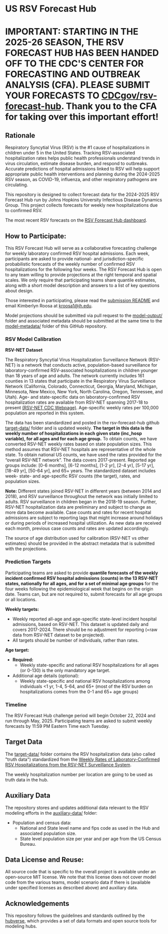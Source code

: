 # US RSV Forecast Hub

# IMPORTANT: STARTING IN THE 2025-26 SEASON, THE RSV FORECAST HUB HAS BEEN HANDED OFF TO THE CDC'S CENTER FOR FORECASTING AND OUTBREAK ANALYSIS (CFA). PLEASE SUBMIT YOUR FORECASTS TO [CDCgov/rsv-forecast-hub](https://github.com/CDCgov/rsv-forecast-hub). Thank you to the CFA for taking over this important effort!



## Rationale
Respiratory Syncytial Virus (RSV) is the #1 cause of hospitalizations in children under 5 in the United States. Tracking RSV-associated hospitalization rates helps public health professionals understand trends in virus circulation, estimate disease burden, and respond to outbreaks. Accurate predictions of hospital admissions linked to RSV will help support appropriate public health interventions and planning during the 2024-2025 RSV season, as COVID-19, influenza, and other respiratory pathogens are circulating. 

This repository is designed to collect forecast data for the 2024-2025 RSV Forecast Hub run by Johns Hopkins University Infectious Disease Dynamics Group. This project collects forecasts for weekly new hospitalizations due to confirmed RSV. 

The most recent RSV forecasts on the [RSV Forecast Hub dashboard](https://hopkinsidd.github.io/rsv-forecast-hub_website/).

## How to Participate:
This RSV Forecast Hub will serve as a collaborative forecasting challenge for weekly laboratory confirmed RSV hospital admissions. Each week, participants are asked to provide national- and jurisdiction-specific probabilistic forecasts of the weekly number of confirmed RSV hospitalizations for the following four weeks. The RSV Forecast Hub is open to any team willing to provide projections at the right temporal and spatial scales. We only require that participating teams share quantile estimates, along with a short model description and answers to a list of key questions about design. 

Those interested in participating, please read the [submission README](https://github.com/HopkinsIDD/rsv-forecast-hub/tree/main/model-output) and email Kimberlyn Roosa at kroosa1@jh.edu. 

Model projections should be submitted via pull request to the [model-output/](https://github.com/HopkinsIDD/rsv-forecast-hub/tree/main/model-output) folder and associated metadata should be submitted at the same time to the [model-metadata/](https://github.com/HopkinsIDD/rsv-forecast-hub/tree/main/model-metadata) folder of this GitHub repository. 

### RSV Model Calibration
**RSV-NET Dataset**

The Respiratory Syncytial Virus Hospitalization Surveillance Network (RSV-NET) is a network that conducts active, population-based surveillance for laboratory-confirmed RSV-associated hospitalizations in children younger than 18 years of age and adults. The network currently includes 161 counties in 13 states that participate in the Respiratory Virus Surveillance Network (California, Colorado, Connecticut, Georgia, Maryland, Michigan, Minnesota, New Mexico, New York, North Carolina, Oregon, Tennessee, and Utah). Age- and state-specific data on laboratory-confirmed RSV hospitalization rates are available from RSV-NET spanning 2017-18 to present [(RSV-NET CDC Webpage)](https://www.cdc.gov/rsv/research/rsv-net/index.html). Age-specific weekly rates per 100,000 population are reported in this system.

The data has been standardized and posted in the rsv-forecast-hub github [target-data/](https://github.com/HopkinsIDD/rsv-forecast-hub/tree/main/target-data) folder and is updated weekly. **The target in this data is the weekly number of hospitalizations in each given state (inc_hosp variable), for all ages and for each age group.** To obtain counts, we have converted RSV-NET weekly rates based on state population sizes. This method assumes that RSV-NET hospitals are representative of the whole state. To obtain national US counts, we have used the rates provided for the “overall RSV-NET network”. The data covers 2017-present. Reported age groups include: [0-6 months], [6-12 months], [1-2 yr], [2-4 yr], [5-17 yr], [18-49 yr], [50-64 yr], and 65+ years. The standardized dataset includes week- state- and age-specific RSV counts (the target), rates, and population sizes. 

**Note:** Different states joined RSV-NET in different years (between 2014 and 2018), and RSV surveillance throughout the network was initially limited to adults. RSV surveillance in children began in the 2018-19 season. Further, RSV-NET hospitalization data are preliminary and subject to change as more data become available. Case counts and rates for recent hospital admissions are subject to reporting lags that might increase around holidays or during periods of increased hospital utilization. As new data are received each month, previous case counts and rates are updated accordingly.

The source of age distribution used for calibration (RSV-NET vs other estimates) should be provided in the abstract metadata that is submitted with the projections.


### Prediction Targets
Participating teams are asked to provide **quantile forecasts of the weekly incident confirmed RSV hospital admissions (counts) in the 13 RSV-NET states, nationally for all ages, and for a set of minimal age groups** for the four weeks following the epidemiological week that begins on the origin date. Teams can, but are not required to, submit forecasts for all age groups or all locations.

**Weekly targets:**
- Weekly reported all-age and age-specific state-level incident hospital admissions, based on RSV-NET. This dataset is updated daily and covers 2017-2024. There should be no adjustment for reporting (=raw data from RSV-NET dataset to be projected). 
- All targets should be number of individuals, rather than rates. 

**Age target:**
- **Required:**
  -  Weekly state-specific and national RSV hospitalizations for all ages (or 0-130) is the only mandatory age target. 
- Additional age details (optional):
  - Weekly state-specific and national RSV hospitalizations among individuals <1 yr, 1-4, 5-64, and 65+ (most of the RSV burden on hospitalizations comes from the 0-1 and 65+ age groups)

### Timeline
The RSV Forecast Hub challenge period will begin October 22, 2024 and run through May, 2025. Participating teams are asked to submit weekly forecasts by 11:59 PM Eastern Time each Tuesday.

## Target Data
The [target-data/](https://github.com/HopkinsIDD/rsv-forecast-hub/tree/main/target-data) folder contains the RSV hospitalization data (also called "truth data") standardized from the [Weekly Rates of Laboratory-Confirmed RSV Hospitalizations from the RSV-NET Surveillance System](https://data.cdc.gov/Public-Health-Surveillance/Weekly-Rates-of-Laboratory-Confirmed-RSV-Hospitali/29hc-w46k/about_data).

The weekly hospitalization number per location are going to be used as truth data in the hub.

## Auxiliary Data
The repository stores and updates additional data relevant to the RSV modeling efforts in the [auxiliary-data/](https://github.com/HopkinsIDD/rsv-forecast-hub/tree/main/auxiliary-data) folder:

- Population and census data:
  - National and State level name and fips code as used in the Hub and associated population size.
  - State level population size per year and per age from the US Census Bureau.

## Data License and Reuse:
All source code that is specific to the overall project is available under an open-source MIT license. We note that this license does not cover model code from the various teams, model scenario data if there is (available under specified licenses as described above) and auxiliary data.

## Acknowledgements
This repository follows the guidelines and standards outlined by the [hubverse](https://hubdocs.readthedocs.io/en/latest/), which provides a set of data formats and open source tools for modeling hubs.

